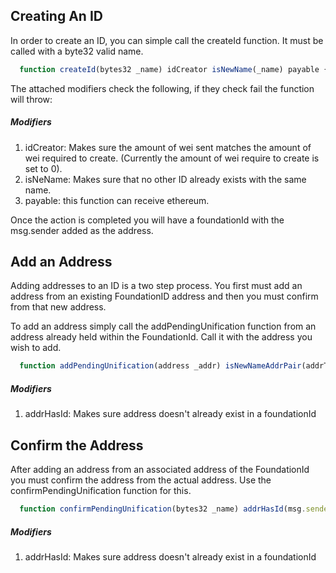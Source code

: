## Creating An ID
In order to create an ID, you can simple call the createId function.  It must be called with a byte32 valid name.


```javascript
  function createId(bytes32 _name) idCreator isNewName(_name) payable { }
```

The attached modifiers check the following, if they check fail the function will throw:

##### Modifiers
1. idCreator: Makes sure the amount of wei sent matches the amount of wei required to create.  (Currently the amount of wei require to create is set to 0).
2. isNeName: Makes sure that no other ID already exists with the same name.
3. payable: this function can receive ethereum.
<p>
Once the action is completed you will have a foundationId with the msg.sender added as the address.
<p>

## Add an Address
Adding addresses to an ID is a two step process.  You first must add an address from an existing FoundationID address and then you must confirm from that new address.
<p>

<p>
To add an address simply call the addPendingUnification function from an address already held within the FoundationId.  Call it with the address you wish to add.
<p>

```javascript
  function addPendingUnification(address _addr) isNewNameAddrPair(addrToName[msg.sender], _addr) isNewAddr(_addr) {}
  ```

##### Modifiers
1. addrHasId: Makes sure address doesn't already exist in a foundationId

## Confirm the Address

After adding an address from an associated address of the FoundationId you must confirm the address from the actual address.  Use the confirmPendingUnification function for this.

```javascript
  function confirmPendingUnification(bytes32 _name) addrHasId(msg.sender) {}
```

##### Modifiers
1. addrHasId: Makes sure address doesn't already exist in a foundationId
